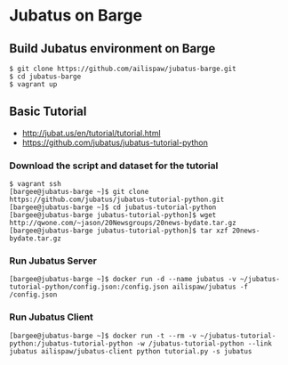 # Jubatus on Barge

## Build Jubatus environment on Barge

```
$ git clone https://github.com/ailispaw/jubatus-barge.git
$ cd jubatus-barge
$ vagrant up
```

## Basic Tutorial

- http://jubat.us/en/tutorial/tutorial.html
- https://github.com/jubatus/jubatus-tutorial-python

### Download the script and dataset for the tutorial

```
$ vagrant ssh
[bargee@jubatus-barge ~]$ git clone https://github.com/jubatus/jubatus-tutorial-python.git
[bargee@jubatus-barge ~]$ cd jubatus-tutorial-python
[bargee@jubatus-barge jubatus-tutorial-python]$ wget http://qwone.com/~jason/20Newsgroups/20news-bydate.tar.gz
[bargee@jubatus-barge jubatus-tutorial-python]$ tar xzf 20news-bydate.tar.gz
```

### Run Jubatus Server

```
[bargee@jubatus-barge ~]$ docker run -d --name jubatus -v ~/jubatus-tutorial-python/config.json:/config.json ailispaw/jubatus -f /config.json
```

### Run Jubatus Client

```
[bargee@jubatus-barge ~]$ docker run -t --rm -v ~/jubatus-tutorial-python:/jubatus-tutorial-python -w /jubatus-tutorial-python --link jubatus ailispaw/jubatus-client python tutorial.py -s jubatus
```
